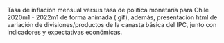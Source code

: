 Tasa de inflación mensual versus tasa de política monetaría para Chile 2020m1 - 2022m1 de forma animada (.gif), además, presentación html de variación de divisiones/productos de la canasta básica del IPC, junto con indicadores y expectativas económicas.
